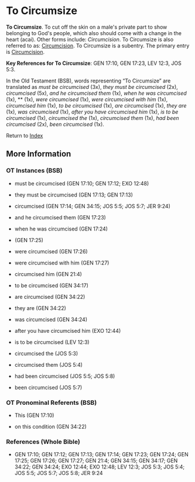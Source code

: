# To Circumsize
**To Circumsize**. 
To cut off the skin on a male's private part to show belonging to God's people, which also should come with a change in the heart (acai). 
Other forms include: 
*Circumcision*. 
To Circumsize is also referred to as: 
[Circumcision](Circumcision.md). 
To Circumsize is a subentry. The primary entry is 
[Circumcision](Circumcision.md). 


**Key References for To Circumsize**: 
GEN 17:10, GEN 17:23, LEV 12:3, JOS 5:3. 


In the Old Testament (BSB), words representing “To Circumsize” are translated as 
*must be circumcised* (3x), *they must be circumcised* (2x), *circumcised* (5x), *and he circumcised them* (1x), *when he was circumcised* (1x), ** (1x), *were circumcised* (1x), *were circumcised with him* (1x), *circumcised him* (1x), *to be circumcised* (1x), *are circumcised* (1x), *they are* (1x), *was circumcised* (1x), *after you have circumcised him* (1x), *is to be circumcised* (1x), *circumcised the* (1x), *circumcised them* (1x), *had been circumcised* (2x), *been circumcised* (1x). 




Return to [Index](00-Index.md)

## More Information

### OT Instances (BSB)

* must be circumcised (GEN 17:10; GEN 17:12; EXO 12:48)

* they must be circumcised (GEN 17:13; GEN 17:13)

* circumcised (GEN 17:14; GEN 34:15; JOS 5:5; JOS 5:7; JER 9:24)

* and he circumcised them (GEN 17:23)

* when he was circumcised (GEN 17:24)

*  (GEN 17:25)

* were circumcised (GEN 17:26)

* were circumcised with him (GEN 17:27)

* circumcised him (GEN 21:4)

* to be circumcised (GEN 34:17)

* are circumcised (GEN 34:22)

* they are (GEN 34:22)

* was circumcised (GEN 34:24)

* after you have circumcised him (EXO 12:44)

* is to be circumcised (LEV 12:3)

* circumcised the (JOS 5:3)

* circumcised them (JOS 5:4)

* had been circumcised (JOS 5:5; JOS 5:8)

* been circumcised (JOS 5:7)



### OT Pronominal Referents (BSB)

* This (GEN 17:10)

* on this condition (GEN 34:22)



### References (Whole Bible)

* GEN 17:10; GEN 17:12; GEN 17:13; GEN 17:14; GEN 17:23; GEN 17:24; GEN 17:25; GEN 17:26; GEN 17:27; GEN 21:4; GEN 34:15; GEN 34:17; GEN 34:22; GEN 34:24; EXO 12:44; EXO 12:48; LEV 12:3; JOS 5:3; JOS 5:4; JOS 5:5; JOS 5:7; JOS 5:8; JER 9:24



